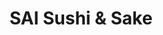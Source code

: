 ---
layout: place
title: SAI Sushi & Sake
permalink: /washington/seattle/sai-sushi-sake.html
stateAbbr: WA
stateName: Washington
cityName: Seattle
seo:
  type: restaurant
  links: http://www.saisushiandsake.com/
place_id: ChIJO1azchsVkFQRQUnY7ZQjhZs
photos:
  - name: >-
      places/ChIJO1azchsVkFQRQUnY7ZQjhZs/photos/AeeoHcImOV5O-s8MTTCQ_BC20vuQM1gn8vUyJQYXo0V_0J1T_xCU9B8Ce1aM-fuFyJjkyoZnwtC-j5PBoNFu58zV0ufKEXnbRfXpzAljL5AUloPgMXRjsaVuDw8fPNBzupxMWrJwDZS1hgrNyqn6xFR5GMkwbsEDhZK10IMB2Q901yxcGfR_61XkGXvZX654jfvi80tnK0JpB9dnaeeouDgKeFczVTyBIRlClNhFm95IU6dz26Pdhwf9yR0OoV_D6Nyg1GWTioFd23RbDALX_gc5pZyXHfI34Ghq-ApQpgOOYq60hV2g7KbGHV_9a71tSinKSHVZ1kxfxM4Yx9LBTTP7sebKfSsjatvHNwLW4uTeI2fPwm8TmFCcnYuQJEEnEFB4oEvh2E-vd3Ix1upArRM2f0Tnovfa9MyMSMwR9VaogmaEuyfu
    widthPx: 4032
    heightPx: 3024
    authorAttributions:
      - displayName: Thomas Wysocki
        uri: https://maps.google.com/maps/contrib/101810175299108084434
        photoUri: >-
          https://lh3.googleusercontent.com/a-/ALV-UjV56bEJI-aSAuDKTuwoqCPa6Kab7-j2Ui-ohFFqU5aurCAn-C0k=s100-p-k-no-mo
    flagContentUri: >-
      https://www.google.com/local/imagery/report/?cb_client=maps_api_places.places_api&image_key=!1e10!2sCIHM0ogKEICAgIDCz4Pj0wE&hl=en-US
    googleMapsUri: >-
      https://www.google.com/maps/place//data=!3m4!1e2!3m2!1sCIHM0ogKEICAgIDCz4Pj0wE!2e10!4m2!3m1!1s0x5490151b72b3563b:0x9b852394edd84941
  - name: >-
      places/ChIJO1azchsVkFQRQUnY7ZQjhZs/photos/AeeoHcJO_hR4xjQyU3ajCLCWQLdc0zx2A74VVqmbqejx_JNcOmuFP6Si15ta_1rHeNRCcTJ_UbZaJA4eMu1sZpGYj-K5uwe8rt1I3HeShoDkVevgPF05OBrjKHSOGV9PKr1N9uHYNaz_NZweuAyrl6YzgHQgL5Zhtwv9iZbq962-eKTBE1i8OJBxvQ4vNVGh_fxe4fT3cx45wRFq-LgrJRDghXyN1vUGNYIObBbbNnyEtSFYNpLONgI7aAnMA6f4YgZRYru3ndTAXQq1UxMj2xvx462XjTwOsT753gLdOVx4u01t_w
    widthPx: 3000
    heightPx: 4000
    authorAttributions:
      - displayName: SAI Sushi & Sake
        uri: https://maps.google.com/maps/contrib/118274769165577988656
        photoUri: >-
          https://lh3.googleusercontent.com/a-/ALV-UjUGvR5_gTRMkejkyNz3yedRWHLkUNBYXsQISVc3MOfkDVEodso=s100-p-k-no-mo
    flagContentUri: >-
      https://www.google.com/local/imagery/report/?cb_client=maps_api_places.places_api&image_key=!1e10!2sAF1QipMHThM7YqSTut56LRLRYho0qEG1mRI9dZZD-UeJ&hl=en-US
    googleMapsUri: >-
      https://www.google.com/maps/place//data=!3m4!1e2!3m2!1sAF1QipMHThM7YqSTut56LRLRYho0qEG1mRI9dZZD-UeJ!2e10!4m2!3m1!1s0x5490151b72b3563b:0x9b852394edd84941
  - name: >-
      places/ChIJO1azchsVkFQRQUnY7ZQjhZs/photos/AeeoHcIL0SP8p_H73Bq1Eem90MWroJR5YO4V85lTB0WN101QVV3LZ73clVGNhdONSct2fF1GZpN7FNGfrdQPh7Bm7QO873vox1-gZmXJWe557FhCWyU6zwLF4Nrr3PBdM_ahSKdXrqMYYT--hrBvATB18rl1wF0sBbJgyLqlXF8sIS4vJo5Vgk-nQDLksGC8zGgE4bVon763_v4ojjp-JNY3ZeLk4j02URQWJ73LT1tZ1wUI4-rYvbSRPVxpFyjVjmtkeMkgFD6bySvTNY8d1aOv3NzpwVOU8yxyAodj_cbQ0TsNnA
    widthPx: 1440
    heightPx: 1440
    authorAttributions:
      - displayName: SAI Sushi & Sake
        uri: https://maps.google.com/maps/contrib/118274769165577988656
        photoUri: >-
          https://lh3.googleusercontent.com/a-/ALV-UjUGvR5_gTRMkejkyNz3yedRWHLkUNBYXsQISVc3MOfkDVEodso=s100-p-k-no-mo
    flagContentUri: >-
      https://www.google.com/local/imagery/report/?cb_client=maps_api_places.places_api&image_key=!1e10!2sAF1QipOT11U2BzE0Z7gYO33r-ggCEiwd6png8_7PKAVL&hl=en-US
    googleMapsUri: >-
      https://www.google.com/maps/place//data=!3m4!1e2!3m2!1sAF1QipOT11U2BzE0Z7gYO33r-ggCEiwd6png8_7PKAVL!2e10!4m2!3m1!1s0x5490151b72b3563b:0x9b852394edd84941
  - name: >-
      places/ChIJO1azchsVkFQRQUnY7ZQjhZs/photos/AeeoHcIbExAUldlzdGIKEAAdp8Djv5YW1bSx8wtU6XOizDypa00g6IRSoYksbwV4lQ5WjKHu5pX-EvUAdiIYG6idheobsZC5-qRYfVOP4rTTw8NHZGwQ8bZpuOLZK3eu5jvjo34JpNX6SnhzxUeBCriIO7euD1Rbw3IOpwvIDLi91aX0TaypPAHaP5jyC8uMEp-E22s2S38REmSIH5QMH9e4lhENkfA3mW8bSZ7UNQqbP7Sd64ix3DXsOwKHEH9L-lUd3dY6T-IAhrYdYd-D1iSDJU0V6pnvfIBmh59zc3H44uiGvyVIRw9wSHalPqlZ1W_j3wIeBN3UENo_sGoHnKhstPfp1DaR7kMehs3ghV8CiFoe4dBvd8NpRqg5pvrzLbNm-LVkh8J5Uqq71j4C-G95YDsCC-IWMw2ro9NXJ0pKRmGV0g
    widthPx: 4032
    heightPx: 3024
    authorAttributions:
      - displayName: Estella Liu
        uri: https://maps.google.com/maps/contrib/100775291296505205955
        photoUri: >-
          https://lh3.googleusercontent.com/a/ACg8ocL106l2MEvlj7IXpJtIh0zRjiLECEqvPJbBygS43NSBA06KgQ=s100-p-k-no-mo
    flagContentUri: >-
      https://www.google.com/local/imagery/report/?cb_client=maps_api_places.places_api&image_key=!1e10!2sCIHM0ogKEICAgICXoKCubQ&hl=en-US
    googleMapsUri: >-
      https://www.google.com/maps/place//data=!3m4!1e2!3m2!1sCIHM0ogKEICAgICXoKCubQ!2e10!4m2!3m1!1s0x5490151b72b3563b:0x9b852394edd84941
  - name: >-
      places/ChIJO1azchsVkFQRQUnY7ZQjhZs/photos/AeeoHcJI2nmfW--t460YHFtPT9ERZdPTma55zMizpSciWcKusgJkuY0PX14n1rATShQDFpS8OyLjVLbDfV_yH6exa2d_ElOg5R0hRWyEP8NG6VYH6s1jN-HFypZxC1DAH52TE-LmLkahxcYJgy5k-qy8BA8cSpwaIftY3Bzi0DcYPmQqJDQVswcN7QvZzH1Hh-99dcajHRdVXa4APs189gVV1epDpcpA0ClmlmE0Gf1d6fbfi6-TALUv8Q4RM5HsWbf2KMKjjwFxIl5aLUonhSE0YWpd3IvpeYKnF6-C9_fgURW2pXLIvo5Yei7gtUkoGuXY_O-2TJNX9pptbzW9F1rf5o4-7drrL7hTqSqwK4SqovYndQ5cLgiI_qqyFJ20wmtjMnl0JccESdhVth6bNkPR6BYF-A9DqSx-iefB40rEe58kSN64
    widthPx: 4080
    heightPx: 3072
    authorAttributions:
      - displayName: Leon Li
        uri: https://maps.google.com/maps/contrib/107862438596830656515
        photoUri: >-
          https://lh3.googleusercontent.com/a-/ALV-UjW-0QnhatgQzv12gPOkk-EDu9uXhb90EE7r-6R4BywzYxQg8sRG=s100-p-k-no-mo
    flagContentUri: >-
      https://www.google.com/local/imagery/report/?cb_client=maps_api_places.places_api&image_key=!1e10!2sCIHM0ogKEICAgICngreqnQE&hl=en-US
    googleMapsUri: >-
      https://www.google.com/maps/place//data=!3m4!1e2!3m2!1sCIHM0ogKEICAgICngreqnQE!2e10!4m2!3m1!1s0x5490151b72b3563b:0x9b852394edd84941
  - name: >-
      places/ChIJO1azchsVkFQRQUnY7ZQjhZs/photos/AeeoHcI902Wzh8sl05_Upg65VrHPtL5FR93YHp9yqldUzl8ZZxput0H7S5GPURA-v7ptBfRjgrF5F5D7r8IOxImbnjXzSVsqVbXTSj7iDGbouvuCRrKiI6nT10jDRfVGG4g_1kveFwcSQudRBqK1mZe8-RkfUis5UJ_IeY7znvIpz-ORi-8LD2nj2O-_GY1eZAu4vx8xiDko48ALT7yB4fAqP1xm70JtpnciB_AjGRo1Thll69kPF6KA6IPLpbfIlND3YtZ1ZOSALt8ainipEYaLDk4j6xysTflPlTd95HPK_yT_DqNuab5R_GyLgq-vpNIw8HxHTRmJ94hJ8C9hEvgvhfOA3KPxBvIYU62XLWx4Mh5Qg-gEUIXjqtDyzz2hY6ajOPSxg_qLJ71r07kSCqwy85RE4qqd2UFEFkLVFFJgQElmZ4hM
    widthPx: 4032
    heightPx: 3024
    authorAttributions:
      - displayName: Warren Chin
        uri: https://maps.google.com/maps/contrib/113729120537983670015
        photoUri: >-
          https://lh3.googleusercontent.com/a-/ALV-UjXvY7_5g6B9OOyMKB5zu7Q6J-po-ooKgHDcRJnZOULNeW4NH-EbUQ=s100-p-k-no-mo
    flagContentUri: >-
      https://www.google.com/local/imagery/report/?cb_client=maps_api_places.places_api&image_key=!1e10!2sCIHM0ogKEICAgIDGufChtwE&hl=en-US
    googleMapsUri: >-
      https://www.google.com/maps/place//data=!3m4!1e2!3m2!1sCIHM0ogKEICAgIDGufChtwE!2e10!4m2!3m1!1s0x5490151b72b3563b:0x9b852394edd84941
  - name: >-
      places/ChIJO1azchsVkFQRQUnY7ZQjhZs/photos/AeeoHcIt6Pwx3frIgT4IadyrNk_OQmU3Oxp5_M-ambOw1jy47h-G0ZdfkFzjzSZ_P2QTYF-OrZ1-pGBh2I775A1T8wnnwlLEPIXuxsYmbdq6ZpXqX-2pWql22E1ZHdSB09mrGnS2-sB2dVm4nYdWJlO9gggjY9sCXtbZzU0JtkXbLAiS8RHaxCJeqsh8q_aNc0OnZ6ii7ZzH9py5wOxQKah-9gYVyhmHid-RDtPJ51pbSCtq9vKyTyrxpWu6fL2LUGtAq1FfI92I4ZGHnxNKdB7lYOjoQEK931IhcYCGypjv6KQUiL-hCu_bvosWkhdHZbiBbwUAf5h_34gc4hghsMf5GXWnbB5Kz0EnxF_BQaxgxWYSd_tHWYgYuB7s7w3vi7iAAI-aCY_15LBtwophOgsjOqBhL1SD3OTuY6gy8zBtKik0JA
    widthPx: 3600
    heightPx: 4800
    authorAttributions:
      - displayName: Veronica Ng
        uri: https://maps.google.com/maps/contrib/101192103000058027317
        photoUri: >-
          https://lh3.googleusercontent.com/a-/ALV-UjW2XC6ib6qtoTiMBLJrXIHEroU0Rllto8rtWT4u0aLlBgA9N3_R=s100-p-k-no-mo
    flagContentUri: >-
      https://www.google.com/local/imagery/report/?cb_client=maps_api_places.places_api&image_key=!1e10!2sCIHM0ogKEICAgIC757ftZA&hl=en-US
    googleMapsUri: >-
      https://www.google.com/maps/place//data=!3m4!1e2!3m2!1sCIHM0ogKEICAgIC757ftZA!2e10!4m2!3m1!1s0x5490151b72b3563b:0x9b852394edd84941
  - name: >-
      places/ChIJO1azchsVkFQRQUnY7ZQjhZs/photos/AeeoHcLmHKCunKFj17o5tRF-lwBFzUC0xubqu7ZGtYAs3Er5f2a3n5Ht3BaR1oILG-WG9xzMomwpCTgjQ4sgGKJHSdaw4HxRzZXovPqp2qGK8GrplyvlLpno_qQrOFEev_bxwMXRgpqQ2M_jlMpfs5oEA6YqCEgi0lYvlxMkBxkOUMwc5ckjEM7opyE8lGEHS1M3prKknTVOYgBO48Qfj2B-UF72_Qgbt3rwgR2ibCDmgSMZ57vo3HOy6zfpkGNH8aQupfK0ipr3lYT787wDwe2z9weVzDhTqBdc6VSwpcY9i2tvXwDIR20Ihc98A6Nt8G37b60fmo-Ruwk54Q7RN3vcrPxuKZ8h2b1i5b1I2vlSaDMaAus73g0rKegGGzaD1chXt2C3sgfkOgl0n_IzGPK9lh8_wjnTwK1UJ3H5K5wPUc-ZBMc
    widthPx: 3600
    heightPx: 4800
    authorAttributions:
      - displayName: Veronica Ng
        uri: https://maps.google.com/maps/contrib/101192103000058027317
        photoUri: >-
          https://lh3.googleusercontent.com/a-/ALV-UjW2XC6ib6qtoTiMBLJrXIHEroU0Rllto8rtWT4u0aLlBgA9N3_R=s100-p-k-no-mo
    flagContentUri: >-
      https://www.google.com/local/imagery/report/?cb_client=maps_api_places.places_api&image_key=!1e10!2sCIHM0ogKEICAgIC757fthAE&hl=en-US
    googleMapsUri: >-
      https://www.google.com/maps/place//data=!3m4!1e2!3m2!1sCIHM0ogKEICAgIC757fthAE!2e10!4m2!3m1!1s0x5490151b72b3563b:0x9b852394edd84941
  - name: >-
      places/ChIJO1azchsVkFQRQUnY7ZQjhZs/photos/AeeoHcJp0xAm6U570ZzIBzSFE8uAyTldQtpx5sj_imHKbNc8XY80kdaEQsUwtMGcHul4dBB-wLPOsG-C2Lo5iKtIv1nfZFFQf0l0-um81c20oTHm0nlY_C3aucCxpsG0ymHlvxIMxp9utbTRdYrRSde0GR9k5hOnZZTuUfW_cgKYCEykDstAtuo-WlmdYXPyeCiPL2WqNsLN-ONR7SvzpGKJnfztpDthClShGUQSHSOYUWN_8m9xm3FTIOOMGjzcobpdLiDK9A6UKk7CJnavcuW4LRZLRBPeOSiZdatL5GjllUES8kG8o6-8GNGEfa5TMnJXzecgNwvAy5pbhiEit2wi7Ec5zTXj0VdVng0g-KxrR4fp2Kz3v0FiS6PtHqFUvfOFrhmXR4Hf0nn0Z5f0jhuAIIHaTPTNa0_xBLPx63es8LvgLw
    widthPx: 4032
    heightPx: 3024
    authorAttributions:
      - displayName: Hanbo Wang
        uri: https://maps.google.com/maps/contrib/105736251366017995735
        photoUri: >-
          https://lh3.googleusercontent.com/a-/ALV-UjUYIgvU42WS6vz5LT_GtSqhMJai7y6OJpMMIItlFvSqfa3EEYeW=s100-p-k-no-mo
    flagContentUri: >-
      https://www.google.com/local/imagery/report/?cb_client=maps_api_places.places_api&image_key=!1e10!2sCIHM0ogKEICAgICpxbXDbA&hl=en-US
    googleMapsUri: >-
      https://www.google.com/maps/place//data=!3m4!1e2!3m2!1sCIHM0ogKEICAgICpxbXDbA!2e10!4m2!3m1!1s0x5490151b72b3563b:0x9b852394edd84941
  - name: >-
      places/ChIJO1azchsVkFQRQUnY7ZQjhZs/photos/AeeoHcJtN1if_q8z60Bk7XPlyzuUdVl9lhRaQ1rg-oVmPGl_9Y4VjQh1mYr3UhtFmUYOVtosxZ6iaSixS2acBYHcbOSMwL6mcXmc57U9sP_tWBH9KoZYwJeammojiGY6seUWiKaz6qfqdY07ipvONaMl33pIRIojMU7VP10Q4Uq8oiJ_OXTjnmenBkGMrfGfuJLZlMkxIn-_Uyt9S6njOX--uKRGbHCQqhaEMaUkIGo3anpeUz-nami1B2l9dhes2O53L5iFK0S4zereGpqWVjn8lyQC167XXG_Pdsv5ctE1s_yeupnphuVESuY_HcjK8f46FOvw81csHDBfSxC7fDFegOFg6As3s5RzuuyovaReehtAsuZsDa22Lh7US-bNeN3Hfum_EwHRf-pJ-im9JqWKO5lRflVL8lz7HXTFEXft799fGKM
    widthPx: 4032
    heightPx: 3024
    authorAttributions:
      - displayName: Hanbo Wang
        uri: https://maps.google.com/maps/contrib/105736251366017995735
        photoUri: >-
          https://lh3.googleusercontent.com/a-/ALV-UjUYIgvU42WS6vz5LT_GtSqhMJai7y6OJpMMIItlFvSqfa3EEYeW=s100-p-k-no-mo
    flagContentUri: >-
      https://www.google.com/local/imagery/report/?cb_client=maps_api_places.places_api&image_key=!1e10!2sCIHM0ogKEICAgICpxbXq2gE&hl=en-US
    googleMapsUri: >-
      https://www.google.com/maps/place//data=!3m4!1e2!3m2!1sCIHM0ogKEICAgICpxbXq2gE!2e10!4m2!3m1!1s0x5490151b72b3563b:0x9b852394edd84941
address: 25 W Mercer St, Seattle, WA 98119, USA
street: 25 W Mercer St
city: Seattle
state: WA
zip: '98119'
country: USA
neighborhood: Uptown
latitude: '47.624430'
longitude: '-122.357697'
accessibility_options:
  wheelchairAccessibleEntrance: true
  wheelchairAccessibleRestroom: true
  wheelchairAccessibleSeating: true
business_status: OPERATIONAL
name: SAI Sushi & Sake
google_maps_links:
  directionsUri: >-
    https://www.google.com/maps/dir//''/data=!4m7!4m6!1m1!4e2!1m2!1m1!1s0x5490151b72b3563b:0x9b852394edd84941!3e0
  placeUri: https://maps.google.com/?cid=11206402370333854017
  writeAReviewUri: >-
    https://www.google.com/maps/place//data=!4m3!3m2!1s0x5490151b72b3563b:0x9b852394edd84941!12e1
  reviewsUri: >-
    https://www.google.com/maps/place//data=!4m4!3m3!1s0x5490151b72b3563b:0x9b852394edd84941!9m1!1b1
  photosUri: >-
    https://www.google.com/maps/place//data=!4m3!3m2!1s0x5490151b72b3563b:0x9b852394edd84941!10e5
primary_type: Japanese Restaurant
opening_hours:
  openNow: false
  periods:
    - open:
        day: 0
        hour: 16
        minute: 30
      close:
        day: 0
        hour: 22
        minute: 0
    - open:
        day: 1
        hour: 16
        minute: 30
      close:
        day: 1
        hour: 22
        minute: 0
    - open:
        day: 3
        hour: 16
        minute: 30
      close:
        day: 3
        hour: 22
        minute: 0
    - open:
        day: 4
        hour: 16
        minute: 30
      close:
        day: 4
        hour: 22
        minute: 0
    - open:
        day: 5
        hour: 16
        minute: 30
      close:
        day: 5
        hour: 22
        minute: 0
    - open:
        day: 6
        hour: 16
        minute: 30
      close:
        day: 6
        hour: 22
        minute: 0
  weekdayDescriptions:
    - 'Monday: 4:30 – 10:00 PM'
    - 'Tuesday: Closed'
    - 'Wednesday: 4:30 – 10:00 PM'
    - 'Thursday: 4:30 – 10:00 PM'
    - 'Friday: 4:30 – 10:00 PM'
    - 'Saturday: 4:30 – 10:00 PM'
    - 'Sunday: 4:30 – 10:00 PM'
  nextOpenTime: '2025-05-03T23:30:00Z'
secondary_opening_hours:
  regular:
    weekdayDescriptions: null
    type: null
  current:
    weekdayDescriptions: null
    type: null
phone: null
price_level: null
price_range: $100 &ndash; & up
rating: '4.9'
rating_count: 100
website: http://www.saisushiandsake.com/
description: >-
  Experience SAI Sushi & Sake$$$SAI Sushi & Sake in Seattle, WA, stands out as a
  cozy Japanese eatery specializing in exquisite omakase dining that draws in
  sushi enthusiasts from nearby neighborhoods. This intimate spot offers a
  relaxed atmosphere with fresh, high-quality fish selections and thoughtful
  menu details that enhance the overall experience, making it a go-to choice for
  those seeking authentic flavors in a welcoming setting. The restaurant focuses
  on traditional techniques and creative presentations, providing a menu that
  includes sushi, sashimi, and delectable desserts for a well-rounded meal.
  Accessibility features like wheelchair-friendly entrances add to its appeal,
  ensuring everyone can enjoy the refined ambiance without hassle. Whether
  you're exploring top-rated Japanese options close to you, this hidden gem
  delivers a memorable blend of quality and comfort for an elevated dining
  adventure.
generative_summary: >-
  Experience SAI Sushi & Sake$$$SAI Sushi & Sake in Seattle, WA, stands out as a
  cozy Japanese eatery specializing in exquisite omakase dining that draws in
  sushi enthusiasts from nearby neighborhoods. This intimate spot offers a
  relaxed atmosphere with fresh, high-quality fish selections and thoughtful
  menu details that enhance the overall experience, making it a go-to choice for
  those seeking authentic flavors in a welcoming setting. The restaurant focuses
  on traditional techniques and creative presentations, providing a menu that
  includes sushi, sashimi, and delectable desserts for a well-rounded meal.
  Accessibility features like wheelchair-friendly entrances add to its appeal,
  ensuring everyone can enjoy the refined ambiance without hassle. Whether
  you're exploring top-rated Japanese options close to you, this hidden gem
  delivers a memorable blend of quality and comfort for an elevated dining
  adventure.
generative_disclosure: Summarized by AI using the Grok-3-Mini model.
reviews:
  - name: >-
      places/ChIJO1azchsVkFQRQUnY7ZQjhZs/reviews/ChdDSUhNMG9nS0VJQ0FnTURBeF9LbW9BRRAB
    relativePublishTimeDescription: 2 months ago
    rating: 5
    text:
      text: >-
        The only private omakase dining experience in Seattle! I was a bit
        nervous since I’m socially awkward, so anything 1 on 1 sounds daunting.
        Chef Saito is very warm and kind, and the food never stopped coming
        which made the experience less awkward than I had anticipated (can’t
        think too much when you’re stuffing your face). He’s a one-man show
        which really pulled at my heart strings; he’s clearly a hard worker and
        puts a lot of thought into his craft. What I loved that I haven’t seen
        other sushi places do is he writes out a very thorough menu for you to
        read alongside your meal. Not only does it list each course in order,
        but he also includes some cool facts or background of the course.
        Another thing I loved was that he has a sign in front of you that he
        flips after each course to tell you what’s up next. It just all felt
        very accessible and thoughtful to customers.


        In terms of the meal, you can tell Chef Saito means business! The moment
        we sat down, he had our first dish ready. Throughout the meal, we kept
        noticing fish or small dishes that we had never tried before or hadn’t
        known much about. If you read other reviews, other people noticed the
        same thing; Chef Saito picks unique things that you don’t see in other
        omakase restaurants. It was refreshing to see the different cuts,
        different regions the fish came from, and different preparation
        techniques he used for each dish. They were all delicious! I highly
        recommend pairing your meal with a houjicha tea he picked out from Japan
        and hands down the best houjicha I’ve ever had. Dessert was also very
        delicious - a homemade soft pudding with fruit and mochi ice cream.


        If you’re looking for a unique dining experience with a different range
        of omakase items, this is definitely worth the try! People know about
        the big hitters in Seattle like Taneda, LTD, Sushi Kashiba, etc, and I
        feel Sai is kind of this low-key hidden gem (opened in 2020 aka the
        worst time!) that most of Seattle still doesn’t really know about. I
        really hope Chef Saito gets more recognition, since he deserves it. He
        won’t be your chatty, super engaging chef, but he is so kind and will
        make sure your dining experience is meeting/exceeding your standards.
        I’d love to spread the word on him. We know we’ll definitely be back.
      languageCode: en
    originalText:
      text: >-
        The only private omakase dining experience in Seattle! I was a bit
        nervous since I’m socially awkward, so anything 1 on 1 sounds daunting.
        Chef Saito is very warm and kind, and the food never stopped coming
        which made the experience less awkward than I had anticipated (can’t
        think too much when you’re stuffing your face). He’s a one-man show
        which really pulled at my heart strings; he’s clearly a hard worker and
        puts a lot of thought into his craft. What I loved that I haven’t seen
        other sushi places do is he writes out a very thorough menu for you to
        read alongside your meal. Not only does it list each course in order,
        but he also includes some cool facts or background of the course.
        Another thing I loved was that he has a sign in front of you that he
        flips after each course to tell you what’s up next. It just all felt
        very accessible and thoughtful to customers.


        In terms of the meal, you can tell Chef Saito means business! The moment
        we sat down, he had our first dish ready. Throughout the meal, we kept
        noticing fish or small dishes that we had never tried before or hadn’t
        known much about. If you read other reviews, other people noticed the
        same thing; Chef Saito picks unique things that you don’t see in other
        omakase restaurants. It was refreshing to see the different cuts,
        different regions the fish came from, and different preparation
        techniques he used for each dish. They were all delicious! I highly
        recommend pairing your meal with a houjicha tea he picked out from Japan
        and hands down the best houjicha I’ve ever had. Dessert was also very
        delicious - a homemade soft pudding with fruit and mochi ice cream.


        If you’re looking for a unique dining experience with a different range
        of omakase items, this is definitely worth the try! People know about
        the big hitters in Seattle like Taneda, LTD, Sushi Kashiba, etc, and I
        feel Sai is kind of this low-key hidden gem (opened in 2020 aka the
        worst time!) that most of Seattle still doesn’t really know about. I
        really hope Chef Saito gets more recognition, since he deserves it. He
        won’t be your chatty, super engaging chef, but he is so kind and will
        make sure your dining experience is meeting/exceeding your standards.
        I’d love to spread the word on him. We know we’ll definitely be back.
      languageCode: en
    authorAttribution:
      displayName: Denise Lin
      uri: https://www.google.com/maps/contrib/108394289711831341326/reviews
      photoUri: >-
        https://lh3.googleusercontent.com/a-/ALV-UjUr0wUeMxxVDeaXuaQoDIkviO4-lmSCVYQSNb8tUH2oI80gWotu=s128-c0x00000000-cc-rp-mo-ba2
    publishTime: '2025-02-12T08:19:51.189062Z'
    flagContentUri: >-
      https://www.google.com/local/review/rap/report?postId=ChdDSUhNMG9nS0VJQ0FnTURBeF9LbW9BRRAB&d=17924085&t=1
    googleMapsUri: >-
      https://www.google.com/maps/reviews/data=!4m6!14m5!1m4!2m3!1sChdDSUhNMG9nS0VJQ0FnTURBeF9LbW9BRRAB!2m1!1s0x5490151b72b3563b:0x9b852394edd84941
  - name: >-
      places/ChIJO1azchsVkFQRQUnY7ZQjhZs/reviews/ChdDSUhNMG9nS0VJQ0FnTURnc01IRmtRRRAB
    relativePublishTimeDescription: 2 months ago
    rating: 5
    text:
      text: >-
        I’ve tried all of omakase in Seattle, and this is by far the most
        intimate, and unique omakase experience. Chef Sai really differentiate
        his food by creating nigiris that you won’t find else where such as
        Kuruma-ebi, Hokke,  Geoduck and etc. if you’re tired or same ole omakase
        with same sets of fish, and wants to explore refreshing, and unique
        experience. This is the place to go
      languageCode: en
    originalText:
      text: >-
        I’ve tried all of omakase in Seattle, and this is by far the most
        intimate, and unique omakase experience. Chef Sai really differentiate
        his food by creating nigiris that you won’t find else where such as
        Kuruma-ebi, Hokke,  Geoduck and etc. if you’re tired or same ole omakase
        with same sets of fish, and wants to explore refreshing, and unique
        experience. This is the place to go
      languageCode: en
    authorAttribution:
      displayName: Shawn Park
      uri: https://www.google.com/maps/contrib/112219386454879341740/reviews
      photoUri: >-
        https://lh3.googleusercontent.com/a/ACg8ocKqdI7RKv8qQQhp2ZUiTo0CVkb2LytIK86e6KQUG2TQtgysXg=s128-c0x00000000-cc-rp-mo
    publishTime: '2025-02-22T03:40:11.137336Z'
    flagContentUri: >-
      https://www.google.com/local/review/rap/report?postId=ChdDSUhNMG9nS0VJQ0FnTURnc01IRmtRRRAB&d=17924085&t=1
    googleMapsUri: >-
      https://www.google.com/maps/reviews/data=!4m6!14m5!1m4!2m3!1sChdDSUhNMG9nS0VJQ0FnTURnc01IRmtRRRAB!2m1!1s0x5490151b72b3563b:0x9b852394edd84941
  - name: >-
      places/ChIJO1azchsVkFQRQUnY7ZQjhZs/reviews/ChdDSUhNMG9nS0VJQ0FnSUNfb2FlcmxnRRAB
    relativePublishTimeDescription: 3 months ago
    rating: 5
    text:
      text: >-
        Me and my friend spent a wonderful birthday event here. The food quality
        is very good and we were able to enjoy some uncommon nigiri ingredients
        that barely find on market. The akagai nigiri was probably the most
        superizing one! Chief is very professional and friendly, delivering very
        authentic dishes that he learned from the master in Japan. The whole
        place is not large and looked like only serve 4 people each time, but
        it's clean, it's quiet and comfortable to place all belongings and bags
        properly. Would definitely visit again!
      languageCode: en
    originalText:
      text: >-
        Me and my friend spent a wonderful birthday event here. The food quality
        is very good and we were able to enjoy some uncommon nigiri ingredients
        that barely find on market. The akagai nigiri was probably the most
        superizing one! Chief is very professional and friendly, delivering very
        authentic dishes that he learned from the master in Japan. The whole
        place is not large and looked like only serve 4 people each time, but
        it's clean, it's quiet and comfortable to place all belongings and bags
        properly. Would definitely visit again!
      languageCode: en
    authorAttribution:
      displayName: Kaiju Lyu
      uri: https://www.google.com/maps/contrib/107159777829520037916/reviews
      photoUri: >-
        https://lh3.googleusercontent.com/a/ACg8ocLbVJjWo5Ur45ZWa0QoC4RQTp0SeXjugBnc1Z2DlEmUstLo4A=s128-c0x00000000-cc-rp-mo
    publishTime: '2025-01-16T21:11:12.446821Z'
    flagContentUri: >-
      https://www.google.com/local/review/rap/report?postId=ChdDSUhNMG9nS0VJQ0FnSUNfb2FlcmxnRRAB&d=17924085&t=1
    googleMapsUri: >-
      https://www.google.com/maps/reviews/data=!4m6!14m5!1m4!2m3!1sChdDSUhNMG9nS0VJQ0FnSUNfb2FlcmxnRRAB!2m1!1s0x5490151b72b3563b:0x9b852394edd84941
  - name: >-
      places/ChIJO1azchsVkFQRQUnY7ZQjhZs/reviews/ChdDSUhNMG9nS0VJQ0FnSUMzdE9uSTl3RRAB
    relativePublishTimeDescription: 6 months ago
    rating: 5
    text:
      text: >-
        I loved how you can get an entirely private omakase experience at a
        similar price point to other popular high-end sushi places in Seattle.
        Sai’s hospitality is awesome, and I’d definitely recommend this place
        for special occasions.


        On a side note, this is a “one-man” restaurant, so Sai would not be at
        the bar at all times, as he has to handle all sorts of stuff to present
        a wonderful sushi experience.
      languageCode: en
    originalText:
      text: >-
        I loved how you can get an entirely private omakase experience at a
        similar price point to other popular high-end sushi places in Seattle.
        Sai’s hospitality is awesome, and I’d definitely recommend this place
        for special occasions.


        On a side note, this is a “one-man” restaurant, so Sai would not be at
        the bar at all times, as he has to handle all sorts of stuff to present
        a wonderful sushi experience.
      languageCode: en
    authorAttribution:
      displayName: Henry C.
      uri: https://www.google.com/maps/contrib/118320241738821216449/reviews
      photoUri: >-
        https://lh3.googleusercontent.com/a-/ALV-UjVjvx_ZvEp4OWOvTt_VHIDakL-MuS2iBsUGLyCuwHAx36h450Bc=s128-c0x00000000-cc-rp-mo-ba4
    publishTime: '2024-11-03T08:10:49.450621Z'
    flagContentUri: >-
      https://www.google.com/local/review/rap/report?postId=ChdDSUhNMG9nS0VJQ0FnSUMzdE9uSTl3RRAB&d=17924085&t=1
    googleMapsUri: >-
      https://www.google.com/maps/reviews/data=!4m6!14m5!1m4!2m3!1sChdDSUhNMG9nS0VJQ0FnSUMzdE9uSTl3RRAB!2m1!1s0x5490151b72b3563b:0x9b852394edd84941
  - name: >-
      places/ChIJO1azchsVkFQRQUnY7ZQjhZs/reviews/ChZDSUhNMG9nS0VJQ0FnSUNYb0tDdVRREAE
    relativePublishTimeDescription: 6 months ago
    rating: 5
    text:
      text: >-
        From start to finish, this omakase experience was very enjoyable . The
        chef’s attention to detail and mastery of flavors truly shone through in
        every course.


        The purple uni was a standout – its luxurious, buttery texture and briny
        sweetness was impressive. It melted on the palate like a dream. The toro
        was equally sublime, rich and fatty with the perfect balance of
        freshness. I also enjoy the nodoguro. The delicate, smoky flavor of this
        premium fish, paired with its silky texture, was simply unforgettable.


        The ambiance was intimate, and the chef’s passion for each ingredient
        was evident as they explained the origins and preparation behind every
        dish. If you’re a sushi lover, this is an absolute must-visit. I can’t
        wait to return for another round of culinary artistry!
      languageCode: en
    originalText:
      text: >-
        From start to finish, this omakase experience was very enjoyable . The
        chef’s attention to detail and mastery of flavors truly shone through in
        every course.


        The purple uni was a standout – its luxurious, buttery texture and briny
        sweetness was impressive. It melted on the palate like a dream. The toro
        was equally sublime, rich and fatty with the perfect balance of
        freshness. I also enjoy the nodoguro. The delicate, smoky flavor of this
        premium fish, paired with its silky texture, was simply unforgettable.


        The ambiance was intimate, and the chef’s passion for each ingredient
        was evident as they explained the origins and preparation behind every
        dish. If you’re a sushi lover, this is an absolute must-visit. I can’t
        wait to return for another round of culinary artistry!
      languageCode: en
    authorAttribution:
      displayName: Estella Liu
      uri: https://www.google.com/maps/contrib/100775291296505205955/reviews
      photoUri: >-
        https://lh3.googleusercontent.com/a/ACg8ocL106l2MEvlj7IXpJtIh0zRjiLECEqvPJbBygS43NSBA06KgQ=s128-c0x00000000-cc-rp-mo
    publishTime: '2024-10-12T06:32:11.058531Z'
    flagContentUri: >-
      https://www.google.com/local/review/rap/report?postId=ChZDSUhNMG9nS0VJQ0FnSUNYb0tDdVRREAE&d=17924085&t=1
    googleMapsUri: >-
      https://www.google.com/maps/reviews/data=!4m6!14m5!1m4!2m3!1sChZDSUhNMG9nS0VJQ0FnSUNYb0tDdVRREAE!2m1!1s0x5490151b72b3563b:0x9b852394edd84941
review_summary: >-
  Review Roundup$$$Folks who've visited this spot often share how the intimate
  omakase setup creates a refreshing change from typical sushi outings,
  highlighting the unique and high-quality fish that keep things exciting and
  delicious. Many appreciate the thoughtful touches, like detailed menu insights
  and a focus on fresh ingredients that make every bite feel special and worth
  the trip. It's commonly noted that the overall vibe feels professional yet
  approachable, with standout flavors that leave diners eager to return for
  more. While it's a smaller, one-person operation, the consistent praise points
  to solid execution and a passion that shines through in the food. If you're on
  the hunt for top-rated sushi places near you, this one's buzzing with positive
  vibes for a satisfying and genuine experience.
review_disclosure: Summarized by AI using the Grok-3-Mini model.
parking_options:
  freeParkingLot: false
  freeStreetParking: false
  valetParking: false
  freeGarageParking: false
payment_options:
  acceptsCreditCards: true
  acceptsDebitCards: true
  acceptsCashOnly: false
  acceptsNfc: true
allow_dogs: null
curbside_pickup: false
delivery: false
dine_in: true
good_for_children: false
good_for_groups: null
good_for_sports: false
live_music: false
menu_for_children: false
outdoor_seating: false
reservable: true
restroom: true
serves_beer: true
serves_breakfast: false
serves_brunch: false
serves_cocktails: null
serves_coffee: false
serves_dinner: true
serves_dessert: true
serves_lunch: false
serves_vegetarian_food: null
serves_wine: true
takeout: false
update_category: atmosphere
places_description: >-
  Relaxed, cozy Japanese eatery with an omakase menu featuring sushi, sashimi,
  mains & desserts.

---